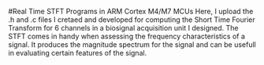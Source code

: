 #Real Time STFT Programs in ARM Cortex M4/M7 MCUs
Here, I upload the .h and .c files I cretaed and developed for computing the Short Time Fourier Transform for 6 channels in a biosignal acquisition unit I designed. The STFT comes in handy when
assessing the frequency characteristics of a signal. It produces the magnitude spectrum for the signal and can be usefull in evaluating certain features of the signal.
